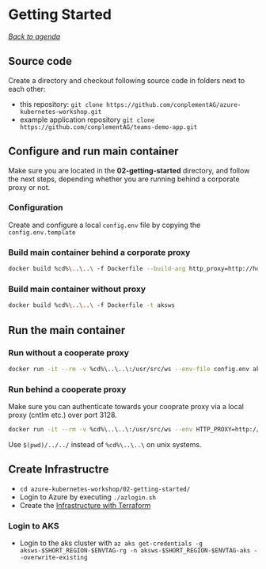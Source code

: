 # Getting Started

[_Back to agenda_](../README.md)

## Source code

Create a directory and checkout following source code in folders next to each other:
- this repository: `git clone https://github.com/conplementAG/azure-kubernetes-workshop.git`
- example application repository `git clone https://github.com/conplementAG/teams-demo-app.git`

## Configure and run main container

Make sure you are located in the **02-getting-started** directory, and follow the next steps, depending whether you are running behind a corporate proxy or not.

### Configuration

Create and configure a local `config.env` file by copying the `config.env.template`

### Build main container behind a corporate proxy

```bash
docker build %cd%\..\..\ -f Dockerfile --build-arg http_proxy=http://host.docker.internal:3128 --build-arg https_proxy=http://host.docker.internal:3128 -t aksws
```

### Build main container without proxy

```bash
docker build %cd%\..\..\ -f Dockerfile -t aksws
```

## Run the main container

### Run without a cooperate proxy

```bash
docker run -it --rm -v %cd%\..\..\:/usr/src/ws --env-file config.env aksws
```

### Run behind a cooperate proxy

Make sure you can authenticate towards your cooprate proxy via a local proxy (cntlm etc.) over port 3128.

```bash
docker run -it --rm -v %cd%\..\..\:/usr/src/ws --env HTTP_PROXY=http://docker.for.win.localhost:3128 --env HTTPS_PROXY=http://docker.for.win.localhost:3128 --env-file ./config.env aksws
```

Use `$(pwd)/../../` instead of `%cd%\..\..\` on unix systems.

## Create Infrastructre

- `cd azure-kubernetes-workshop/02-getting-started/`
- Login to Azure by executing `./azlogin.sh`
- Create the [Infrastructure with Terraform](../04-infrastructure-deployment/README.md)

### Login to AKS

- Login to the aks cluster with `az aks get-credentials -g aksws-$SHORT_REGION-$ENVTAG-rg -n aksws-$SHORT_REGION-$ENVTAG-aks --overwrite-existing`
